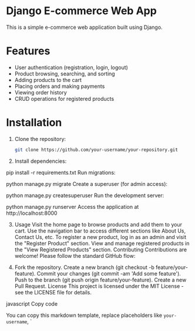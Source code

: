 # Django E-commerce Web App

This is a simple e-commerce web application built using Django.

# Features

- User authentication (registration, login, logout)
- Product browsing, searching, and sorting
- Adding products to the cart
- Placing orders and making payments
- Viewing order history
- CRUD operations for registered products

# Installation

1. Clone the repository:

   ```bash
   git clone https://github.com/your-username/your-repository.git

2. Install dependencies:

pip install -r requirements.txt
Run migrations:


python manage.py migrate
Create a superuser (for admin access):

python manage.py createsuperuser
Run the development server:

python manage.py runserver
Access the application at http://localhost:8000

3. Usage
Visit the home page to browse products and add them to your cart.
Use the navigation bar to access different sections like About Us, Contact Us, etc.
To register a new product, log in as an admin and visit the "Register Product" section.
View and manage registered products in the "View Registered Products" section.
Contributing
Contributions are welcome! Please follow the standard GitHub flow:

4. Fork the repository.
Create a new branch (git checkout -b feature/your-feature).
Commit your changes (git commit -am 'Add some feature').
Push to the branch (git push origin feature/your-feature).
Create a new Pull Request.
License
This project is licensed under the MIT License - see the LICENSE file for details.

javascript
Copy code

You can copy this markdown template, replace placeholders like `your-username`, `
